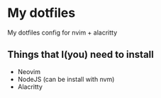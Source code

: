 # My dotfiles
My dotfiles config for nvim + alacritty

## Things that I(you) need to install
- Neovim
- NodeJS (can be install with nvm)
- Alacritty 
